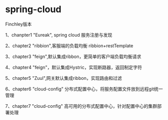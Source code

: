 # spring-cloud
Finchley版本

1、chanpter1  "Eureak", spring cloud 服务注册与发现

2、chapter2   "ribbion",客服端的负载均衡 ribbion+restTemplate

3、chapter3   "feign",默认集成ribbon，更简单的客户端负载均衡请求

4、chapter4   "feign"，默认集成Hystric，实现断路器，返回制定字符

5、chapter5   "Zuul",网关默认集成ribbon，实现路由和过滤

6、chapter6   "cloud-config"  分布式配置中心，将服务配置文件放到远程git统一管理

7、chapter7    "cloud-config" 高可用的分布式配置中心，针对配置中心的集群部署处理
